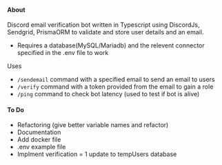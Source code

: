 #### About
Discord email verification bot written in Typescript using DiscordJs, Sendgrid, PrismaORM to validate and store user details and an email.
- Requires a database(MySQL/Mariadb) and the relevent connector specified in the .env file to work

Uses 
- `/sendemail` command with a specified email to send an email to users
- `/verify` command with a token provided from the email to gain a role
- `/ping` command to check bot latency (used to test if bot is alive)

#### To Do
- Refactoring (give better variable names and refactor)
- Documentation
- Add docker file
- .env example file
- Implment verification = 1 update to tempUsers database